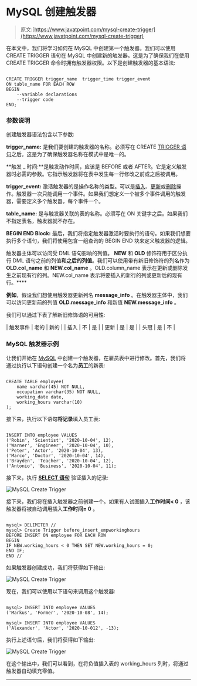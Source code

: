 # MySQL 创建触发器

> 原文:[https://www.javatpoint.com/mysql-create-trigger](https://www.javatpoint.com/mysql-create-trigger)

在本文中，我们将学习如何在 MySQL 中创建第一个触发器。我们可以使用 CREATE TRIGGER 语句在 MySQL 中创建新的触发器。这是为了确保我们在使用 CREATE TRIGGER 命令时拥有触发器权限。以下是创建触发器的基本语法:

```

CREATE TRIGGER trigger_name  trigger_time trigger_event
ON table_name FOR EACH ROW
BEGIN
	--variable declarations
	--trigger code
END;  

```

### 参数说明

创建触发器语法包含以下参数:

**trigger_name:** 是我们要创建的触发器的名称。必须写在 CREATE [TRIGGER 语句](mysql-trigger)之后。这是为了确保触发器名称在模式中是唯一的。

**触发 _ 时间:**是触发动作时间，应该是 BEFORE 或者 AFTER。它是定义触发器时必需的参数。它指示触发器将在表中发生每一行修改之前或之后被调用。

**trigger_event:** 激活触发器的是操作名称的类型。可以是[插入](https://www.javatpoint.com/mysql-insert)、[更新](https://www.javatpoint.com/mysql-update)或[删除](https://www.javatpoint.com/mysql-delete)操作。触发器一次只能调用一个事件。如果我们想定义一个被多个事件调用的触发器，需要定义多个触发器，每个事件一个。

**table_name:** 是与触发器关联的表的名称。必须写在 ON 关键字之后。如果我们不指定表名，触发器就不存在。

**BEGIN END Block:** 最后，我们将指定触发器激活时要执行的语句。如果我们想要执行多个语句，我们将使用包含一组查询的 BEGIN END 块来定义触发器的逻辑。

触发器主体可以访问受 DML 语句影响的列值。 **NEW** 和 **OLD** 修饰符用于区分执行 DML 语句之前的列值**和之后的列值**。我们可以使用带有新旧修饰符的列名作为 **OLD.col_name** 和 **NEW.col_name** 。OLD.column_name 表示在更新或删除发生之前现有行的列。NEW.col_name 表示将要插入的新行的列或更新后的现有行。****

**例如**，假设我们想使用触发器更新列名 **message_info** 。在触发器主体中，我们可以访问更新前的列值 **OLD.message_info** 和新值 **NEW.message_info** 。

我们可以通过下表了解新旧修饰语的可用性:

| 触发事件 | 老的 | 新的 |
| 插入 | 不 | 是 |
| 更新 | 是 | 是 |
| 头冠 | 是 | 不 |

### MySQL 触发器示例

让我们开始在 [MySQL](https://www.javatpoint.com/mysql-tutorial) 中创建一个触发器，在雇员表中进行修改。首先，我们将通过执行以下语句创建一个名为**员工**的新表:

```

CREATE TABLE employee(
    name varchar(45) NOT NULL,  
    occupation varchar(35) NOT NULL,  
    working_date date,
    working_hours varchar(10)
);

```

接下来，执行以下语句**将记录**填入员工表:

```

INSERT INTO employee VALUES  
('Robin', 'Scientist', '2020-10-04', 12),
('Warner', 'Engineer', '2020-10-04', 10),
('Peter', 'Actor', '2020-10-04', 13),
('Marco', 'Doctor', '2020-10-04', 14),
('Brayden', 'Teacher', '2020-10-04', 12),
('Antonio', 'Business', '2020-10-04', 11);

```

接下来，执行 **[SELECT 语句](https://www.javatpoint.com/mysql-select)** 验证插入的记录:

![MySQL Create Trigger](../Images/88a551a1641816570b09e57419b6b6e4.png)

接下来，我们将在插入触发器之前创建一个。如果有人试图插入**工作时间< 0** ，该触发器将被自动调用插入**工作时间= 0** 。

```

mysql> DELIMITER //
mysql> Create Trigger before_insert_empworkinghours 
BEFORE INSERT ON employee FOR EACH ROW
BEGIN
IF NEW.working_hours < 0 THEN SET NEW.working_hours = 0;
END IF;
END //

```

如果触发器创建成功，我们将获得如下输出:

![MySQL Create Trigger](../Images/6cc335eaf5b5f514af531514332c382c.png)

现在，我们可以使用以下语句来调用这个触发器:

```

mysql> INSERT INTO employee VALUES  
('Markus', 'Former', '2020-10-08', 14);

mysql> INSERT INTO employee VALUES  
('Alexander', 'Actor', '2020-10-012', -13);

```

执行上述语句后，我们将获得如下输出:

![MySQL Create Trigger](../Images/aaff685e3a81e9f5ed02de5a5a91072e.png)

在这个输出中，我们可以看到，在将负值插入表的 working_hours 列时，将通过触发器自动填充零值。

* * *